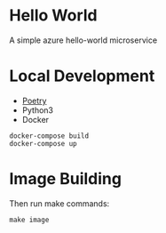 # Hello World
A simple azure hello-world microservice

# Local Development
- [Poetry](https://python-poetry.org/)
- Python3
- Docker

```
docker-compose build
docker-compose up
```

# Image Building
Then run make commands:
```
make image
```